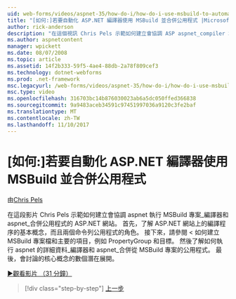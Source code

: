 ```yaml
---
uid: web-forms/videos/aspnet-35/how-do-i/how-do-i-use-msbuild-to-automate-the-aspnet-compiler-and-merge-utilities
title: "[如何:]若要自動化 ASP.NET 編譯器使用 MSBuild 並合併公用程式 |Microsoft 文件"
author: rick-anderson
description: "在這個視訊 Chris Pels 示範如何建立會協調 ASP aspnet_compiler 和 aspnet_merge 公用程式執行的 MSBuild 專案..."
ms.author: aspnetcontent
manager: wpickett
ms.date: 08/07/2008
ms.topic: article
ms.assetid: 14f2b333-59f5-4ae4-88db-2a78f809cef3
ms.technology: dotnet-webforms
ms.prod: .net-framework
msc.legacyurl: /web-forms/videos/aspnet-35/how-do-i/how-do-i-use-msbuild-to-automate-the-aspnet-compiler-and-merge-utilities
msc.type: video
ms.openlocfilehash: 316703bc14b876030023ab6a5dc050ffed366838
ms.sourcegitcommit: 9a9483aceb34591c97451997036a9120c3fe2baf
ms.translationtype: MT
ms.contentlocale: zh-TW
ms.lasthandoff: 11/10/2017
---
```

<a name="how-do-i-use-msbuild-to-automate-the-aspnet-compiler-and-merge-utilities"></a>[如何:]若要自動化 ASP.NET 編譯器使用 MSBuild 並合併公用程式
====================
由[Chris Pels](https://twitter.com/chrispels)

在這段影片 Chris Pels 示範如何建立會協調 aspnet 執行 MSBuild 專案\_編譯器和 aspnet\_合併公用程式的 ASP.NET 網站。 首先，了解 ASP.NET 網站上的編譯程序的基本概念，而且兩個命令列公用程式的角色。 接下來，請參閱 < 如何建立 MSBuild 專案檔和主要的項目，例如 PropertyGroup 和目標。 然後了解如何執行 aspnet 的詳細資料\_編譯器和 aspnet\_合併從 MSBuild 專案的公用程式。 最後，會討論的核心概念的數個潛在展開。

[&#9654;觀看影片 （31 分鐘）](https://channel9.msdn.com/Blogs/ASP-NET-Site-Videos/how-do-i-use-msbuild-to-automate-the-aspnet-compiler-and-merge-utilities)

>[!div class="step-by-step"]
[上一步](how-do-i-serialize-a-graph-with-the-entity-framework.md)
